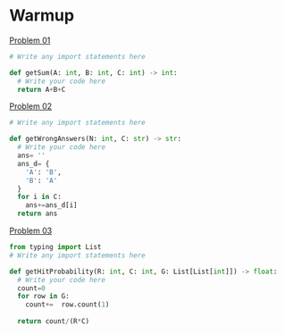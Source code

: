 # Warmup

[Problem 01](https://www.metacareers.com/profile/coding_puzzles/?puzzle=513411323351554)
```python
# Write any import statements here

def getSum(A: int, B: int, C: int) -> int:
  # Write your code here
  return A+B+C
```

[Problem 02](https://www.metacareers.com/profile/coding_puzzles/?puzzle=1082217288848574)
```python
# Write any import statements here

def getWrongAnswers(N: int, C: str) -> str:
  # Write your code here
  ans= ''
  ans_d= {
    'A': 'B',
    'B': 'A'
  }
  for i in C:
    ans+=ans_d[i]
  return ans

```

[Problem 03](https://www.metacareers.com/profile/coding_puzzles/?puzzle=3641006936004915)
```python
from typing import List
# Write any import statements here

def getHitProbability(R: int, C: int, G: List[List[int]]) -> float:
  # Write your code here
  count=0
  for row in G:
    count+=  row.count(1)
  
  return count/(R*C)

```

